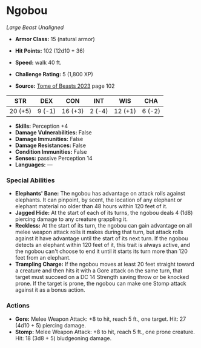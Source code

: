 # Ngobou

*Large* *Beast* *Unaligned*

- **Armor Class:** 15 (natural armor)
- **Hit Points:** 102 (12d10 + 36)
- **Speed:** walk 40 ft.

- **Challenge Rating:** 5 (1,800 XP)
- **Source:** [Tome of Beasts 2023](https://koboldpress.com/kpstore/product/tome-of-beasts-1-2023-edition/) page 102

| STR | DEX | CON | INT | WIS | CHA |
| --- | --- | --- | --- | --- | --- |
| 20 (+5) | 9 (-1) | 16 (+3) | 2 (-4) | 12 (+1) | 6 (-2) |

- **Skills:** Perception +4
- **Damage Vulnerabilities:** False
- **Damage Immunities:** False
- **Damage Resistances:** False
- **Condition Immunities:** False
- **Senses:** passive Perception 14
- **Languages:** —

### Special Abilities

- **Elephants' Bane:** The ngobou has advantage on attack rolls against elephants. It can pinpoint, by scent, the location of any elephant or elephant material no older than 48 hours within 120 feet of it.
- **Jagged Hide:** At the start of each of its turns, the ngobou deals 4 (1d8) piercing damage to any creature grappling it.
- **Reckless:** At the start of its turn, the ngobou can gain advantage on all melee weapon attack rolls it makes during that turn, but attack rolls against it have advantage until the start of its next turn. If the ngobou detects an elephant within 120 feet of it, this trait is always active, and the ngobou can't choose to end it until it starts its turn more than 120 feet from an elephant.
- **Trampling Charge:** If the ngobou moves at least 20 feet straight toward a creature and then hits it with a Gore attack on the same turn, that target must succeed on a DC 14 Strength saving throw or be knocked prone. If the target is prone, the ngobou can make one Stomp attack against it as a bonus action.

### Actions

- **Gore:** Melee Weapon Attack: +8 to hit, reach 5 ft., one target. Hit: 27 (4d10 + 5) piercing damage.
- **Stomp:** Melee Weapon Attack: +8 to hit, reach 5 ft., one prone creature. Hit: 18 (3d8 + 5) bludgeoning damage.
